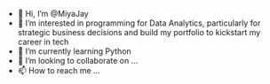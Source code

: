 - 👋 Hi, I’m @MiyaJay
- 👀 I’m interested in programming for Data Analytics, particularly for strategic business decisions and build my portfolio to kickstart my career in tech
- 🌱 I’m currently learning Python
- 💞️ I’m looking to collaborate on ...
- 📫 How to reach me ...

<!---
MiyaJay/MiyaJay is a ✨ special ✨ repository because its `README.md` (this file) appears on your GitHub profile.
You can click the Preview link to take a look at your changes.
--->
